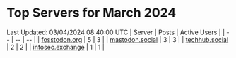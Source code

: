 # Top Servers for March 2024
Last Updated: 03/04/2024 08:40:00 UTC
| Server | Posts | Active Users |
| -- | -- | -- |
| [fosstodon.org](https://fosstodon.org/tags/PowerShell) | 5 | 3 |
| [mastodon.social](https://mastodon.social/tags/PowerShell) | 3 | 3 |
| [techhub.social](https://techhub.social/tags/PowerShell) | 2 | 2 |
| [infosec.exchange](https://infosec.exchange/tags/PowerShell) | 1 | 1 |
